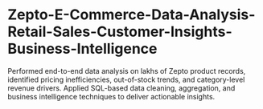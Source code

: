 # Zepto-E-Commerce-Data-Analysis-Retail-Sales-Customer-Insights-Business-Intelligence
Performed end-to-end data analysis on lakhs of Zepto product records, identified pricing inefficiencies, out-of-stock trends, and category-level revenue drivers. Applied SQL-based data cleaning, aggregation, and business intelligence techniques to deliver actionable insights.
